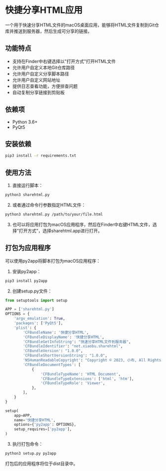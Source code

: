# 快捷分享HTML应用

一个用于快速分享HTML文件的macOS桌面应用，能够将HTML文件复制到Git仓库并推送到服务器，然后生成可分享的链接。

## 功能特点

- 支持在Finder中右键选择以"打开方式"打开HTML文件
- 允许用户自定义本地Git仓库路径
- 允许用户自定义分享脚本路径
- 允许用户自定义网站地址
- 提供日志查看功能，方便排查问题
- 自动复制分享链接到剪贴板

## 依赖项

- Python 3.6+
- PyQt5

## 安装依赖

```bash
pip3 install -r requirements.txt
```

## 使用方法

1. 直接运行脚本：

```bash
python3 sharehtml.py
```

2. 或者通过命令行参数指定HTML文件：

```bash
python3 sharehtml.py /path/to/your/file.html
```

3. 也可以将应用打包为macOS应用程序，然后在Finder中右键HTML文件，选择"打开方式"，选择sharehtml.app进行打开。

## 打包为应用程序

可以使用py2app将脚本打包为macOS应用程序：

1. 安装py2app：

```bash
pip3 install py2app
```

2. 创建setup.py文件：

```python
from setuptools import setup

APP = ['sharehtml.py']
OPTIONS = {
    'argv_emulation': True,
    'packages': ['PyQt5'],
    'plist': {
        'CFBundleName': '快捷分享HTML',
        'CFBundleDisplayName': '快捷分享HTML',
        'CFBundleGetInfoString': "快速分享HTML文件到服务器",
        'CFBundleIdentifier': "net.xiaobu.sharehtml",
        'CFBundleVersion': "1.0.0",
        'CFBundleShortVersionString': "1.0.0",
        'NSHumanReadableCopyright': "Copyright © 2023, 小布, All Rights Reserved",
        'CFBundleDocumentTypes': [
            {
                'CFBundleTypeName': 'HTML Document',
                'CFBundleTypeExtensions': ['html', 'htm'],
                'CFBundleTypeRole': 'Viewer',
            },
        ],
    }
}

setup(
    app=APP,
    name='快捷分享HTML',
    options={'py2app': OPTIONS},
    setup_requires=['py2app'],
)
```

3. 执行打包命令：

```bash
python3 setup.py py2app
```

打包后的应用程序将位于dist目录中。 